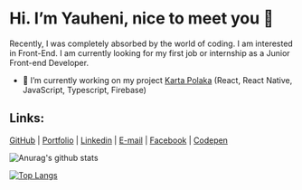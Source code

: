 # Hi. I’m Yauheni, nice to meet you 👋
Recently, I was completely absorbed by the world of coding. I am interested in Front-End. I am currently looking for my first job or internship as a Junior Front-end Developer.

- 🔭 I’m currently working on my project [Karta Polaka](https://play.google.com/store/apps/details?id=com.kartapolaka.app) (React, React Native, JavaScript, Typescript, Firebase)

## Links:
[GitHub](https://github.com/EvvTim) |
[Portfolio](https://evvtim.github.io/portfolio/) |
[Linkedin](https://www.linkedin.com/in/yauheni-tsimashchuk/) |
[E-mail](mailto:evgeniytim94@gmail.com) |
[Facebook](https://www.facebook.com/evvtim) |
[Codepen](https://codepen.io/evvtim)

![Anurag's github stats](https://github-readme-stats.vercel.app/api?username=EvvTim&show_icons=true&count_private=true&theme=merko)

[![Top Langs](https://github-readme-stats.vercel.app/api/top-langs/?username=EvvTim&layout=compact&theme=merko)](https://github.com/anuraghazra/github-readme-stats)

<!--
**EvvTim/EvvTim** is a ✨ _special_ ✨ repository because its `README.md` (this file) appears on your GitHub profile.

Here are some ideas to get you started:

- 🔭 I’m currently working on ...
- 🌱 I’m currently learning ...
- 👯 I’m looking to collaborate on ...
- 🤔 I’m looking for help with ...
- 💬 Ask me about ...
- 📫 How to reach me: ...
- 😄 Pronouns: ...
- ⚡ Fun fact: ...
-->
